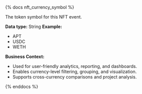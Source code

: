 {% docs nft_currency_symbol %}

The token symbol for this NFT event.

**Data type:** String
**Example:**
- APT
- USDC
- WETH

**Business Context:**
- Used for user-friendly analytics, reporting, and dashboards.
- Enables currency-level filtering, grouping, and visualization.
- Supports cross-currency comparisons and project analysis.

{% enddocs %}